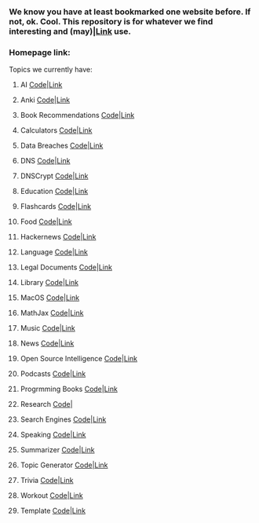 ### We know you have at least bookmarked one website before. If not, ok. Cool. This repository is for whatever we find interesting and (may)|[Link]() use.

### Homepage link:

Topics we currently have:

1. AI [Code](https://github.com/Repository-of-Brightness/bookmarks/blob/main/topics/ai.html)|[Link]()
2. Anki [Code](https://github.com/Repository-of-Brightness/bookmarks/blob/main/topics/anki.html)|[Link]()
3. Book Recommendations [Code](https://github.com/Repository-of-Brightness/bookmarks/blob/main/topics/bookrecommendations.html)|[Link]()
4. Calculators [Code](https://github.com/Repository-of-Brightness/bookmarks/blob/main/topics/calculators.html)|[Link]()
5. Data Breaches [Code](https://github.com/Repository-of-Brightness/bookmarks/blob/main/topics/databreaches.html)|[Link]()
6. DNS [Code](https://github.com/Repository-of-Brightness/bookmarks/blob/main/topics/dns.html)|[Link]()
7. DNSCrypt [Code](https://github.com/Repository-of-Brightness/bookmarks/blob/main/topics/dnscrypt.html)|[Link]()
8. Education [Code](https://github.com/Repository-of-Brightness/bookmarks/blob/main/topics/education.html)|[Link]()
9. Flashcards [Code](https://github.com/Repository-of-Brightness/bookmarks/blob/main/topics/flashcards.html)|[Link]()
10. Food [Code](https://github.com/Repository-of-Brightness/bookmarks/blob/main/topics/food.html)|[Link]()
11. Hackernews [Code](https://github.com/Repository-of-Brightness/bookmarks/blob/main/topics/hackernews.html)|[Link]()
12. Language [Code](https://github.com/Repository-of-Brightness/bookmarks/blob/main/topics/language.html)|[Link]()
13. Legal Documents [Code](https://github.com/Repository-of-Brightness/bookmarks/blob/main/topics/legaldocuments.html)|[Link]()
14. Library [Code](https://github.com/Repository-of-Brightness/bookmarks/blob/main/topics/library.html)|[Link]()
15. MacOS [Code](https://github.com/Repository-of-Brightness/bookmarks/blob/main/topics/macos.html)|[Link]()
16. MathJax [Code](https://github.com/Repository-of-Brightness/bookmarks/blob/main/topics/mathjax.html)|[Link]()
17. Music [Code](https://github.com/Repository-of-Brightness/bookmarks/blob/main/topics/music.html)|[Link]()
18. News [Code](https://github.com/Repository-of-Brightness/bookmarks/blob/main/topics/news.html)|[Link]()
19. Open Source Intelligence [Code](https://github.com/Repository-of-Brightness/bookmarks/blob/main/topics/osint.html)|[Link]()
20. Podcasts [Code](https://github.com/Repository-of-Brightness/bookmarks/blob/main/topics/podcasts.html)|[Link]()
21. Progrmming Books [Code](https://github.com/Repository-of-Brightness/bookmarks/blob/main/topics/programmingbooks.html)|[Link]()
22. Research [Code](https://github.com/Repository-of-Brightness/bookmarks/blob/main/topics/research.html)|
23. Search Engines [Code](https://github.com/Repository-of-Brightness/bookmarks/blob/main/topics/searchengines.html)|[Link]()
24. Speaking [Code](https://github.com/Repository-of-Brightness/bookmarks/blob/main/topics/speaking.html)|[Link]()
25. Summarizer [Code](https://github.com/Repository-of-Brightness/bookmarks/blob/main/topics/summarizer.html)|[Link]()
26. Topic Generator [Code](https://github.com/Repository-of-Brightness/bookmarks/blob/main/topics/topicgenerator.html)|[Link]()
27. Trivia [Code](https://github.com/Repository-of-Brightness/bookmarks/blob/main/topics/trivia.html)|[Link]()
28. Workout [Code](https://github.com/Repository-of-Brightness/bookmarks/blob/main/topics/workout.html)|[Link]()

29. Template [Code](https://github.com/Repository-of-Brightness/bookmarks/blob/main/topics/.html)|[Link]()
